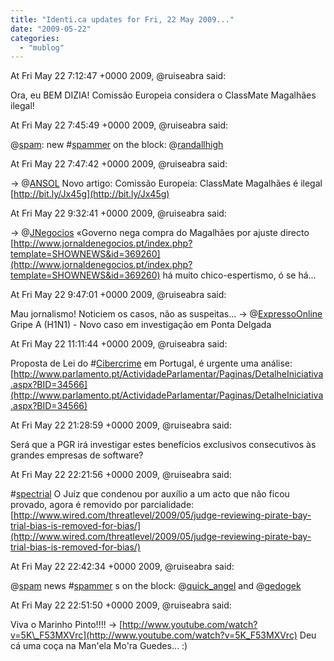 ```yaml
---
title: "Identi.ca updates for Fri, 22 May 2009..."
date: "2009-05-22"
categories: 
  - "mublog"
---
```


At Fri May 22 7:12:47 +0000 2009, @ruiseabra said:

Ora, eu BEM DIZIA! Comissão Europeia considera o ClassMate Magalhães ilegal!

At Fri May 22 7:45:49 +0000 2009, @ruiseabra said:

@[spam](http://identi.ca/spam): new #[spammer](http://identi.ca/tag/spammer) on the block: @[randallhigh](http://identi.ca/randallhigh)

At Fri May 22 7:47:42 +0000 2009, @ruiseabra said:

→ @[ANSOL](http://identi.ca/ANSOL) Novo artigo: Comissão Europeia: ClassMate Magalhães é ilegal [http://bit.ly/Jx45g](http://bit.ly/Jx45g)

At Fri May 22 9:32:41 +0000 2009, @ruiseabra said:

→ @[JNegocios](http://identi.ca/JNegocios) «Governo nega compra do Magalhães por ajuste directo [http://www.jornaldenegocios.pt/index.php?template=SHOWNEWS&id=369260](http://www.jornaldenegocios.pt/index.php?template=SHOWNEWS&id=369260) há muito chico-espertismo, ó se há...

At Fri May 22 9:47:01 +0000 2009, @ruiseabra said:

Mau jornalismo! Noticiem os casos, não as suspeitas... → @[ExpressoOnline](http://identi.ca/ExpressoOnline) Gripe A (H1N1) - Novo caso em investigação em Ponta Delgada

At Fri May 22 11:11:44 +0000 2009, @ruiseabra said:

Proposta de Lei do #[Cibercrime](http://identi.ca/tag/Cibercrime) em Portugal, é urgente uma análise: [http://www.parlamento.pt/ActividadeParlamentar/Paginas/DetalheIniciativa.aspx?BID=34566](http://www.parlamento.pt/ActividadeParlamentar/Paginas/DetalheIniciativa.aspx?BID=34566)

At Fri May 22 21:28:59 +0000 2009, @ruiseabra said:

Será que a PGR irá investigar estes benefícios exclusivos consecutivos às grandes empresas de software?

At Fri May 22 22:21:56 +0000 2009, @ruiseabra said:

#[spectrial](http://identi.ca/tag/spectrial) O Juíz que condenou por auxílio a um acto que não ficou provado, agora é removido por parcialidade: [http://www.wired.com/threatlevel/2009/05/judge-reviewing-pirate-bay-trial-bias-is-removed-for-bias/](http://www.wired.com/threatlevel/2009/05/judge-reviewing-pirate-bay-trial-bias-is-removed-for-bias/)

At Fri May 22 22:42:34 +0000 2009, @ruiseabra said:

@[spam](http://identi.ca/spam) news #[spammer](http://identi.ca/tag/spammer) s on the block: @[quick\_angel](http://identi.ca/quick_angel) and @[gedogek](http://identi.ca/gedogek)

At Fri May 22 22:51:50 +0000 2009, @ruiseabra said:

Viva o Marinho Pinto!!!! → [http://www.youtube.com/watch?v=5K\_F53MXVrc](http://www.youtube.com/watch?v=5K_F53MXVrc) Deu cá uma coça na Man'ela Mo'ra Guedes... :)
